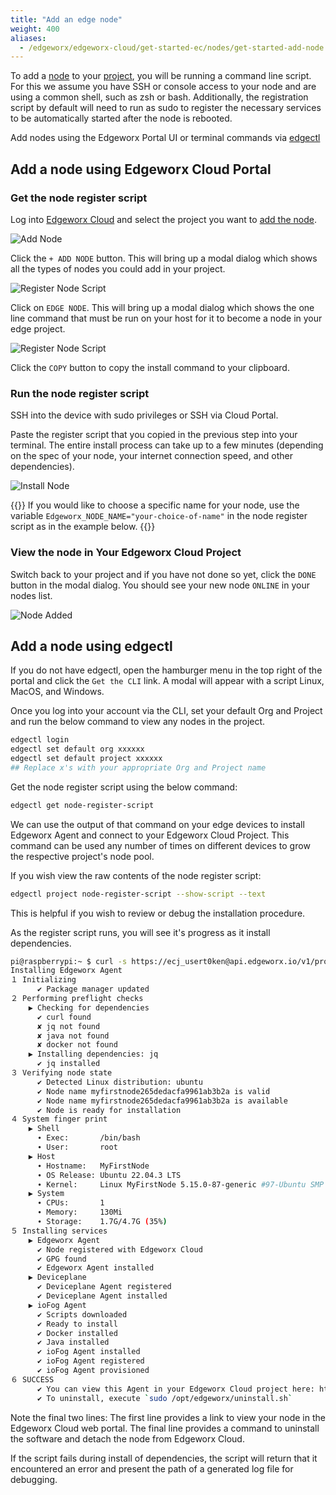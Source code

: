 ```yaml
---
title: "Add an edge node"
weight: 400
aliases:
  - /edgeworx/edgeworx-cloud/get-started-ec/nodes/get-started-add-node
---
```


To add a [node](../adding-nodes/_index.md) to your [project](/docs/more/terminology#project), you will be running a command line script. For this we assume you
have SSH or console access to your node and are using a common shell, such as zsh or bash.
Additionally, the registration script by default will need to run as sudo to register the necessary
services to be automatically started after the node is rebooted.

Add nodes using the Edgeworx Portal UI or terminal commands via [edgectl](../edgectl)

## Add a node using Edgeworx Cloud Portal

### Get the node register script

Log into [Edgeworx Cloud](https://cloud.edgeworx.io) and select the project you want to [add the node](../../more/terminology#node-register-script).

![Add Node](/images/add-node.png)

Click the `+ ADD NODE` button. This will bring up a modal dialog which shows all the types of nodes you could add in your project.

![Register Node Script](/images/select-node-type.png)

Click on `EDGE NODE`. This will bring up a modal dialog which shows the one line command that must be run on your
host for it to become a node in your edge project.

![Register Node Script](/images/add-edge-node.png)

Click the `COPY` button to copy the install command to your clipboard.

### Run the node register script

SSH into the device with sudo privileges or SSH via Cloud Portal.

Paste the register script that you copied in the previous step into your terminal.
The entire install
process can take up to a few minutes (depending on the spec of your node, your internet connection
speed, and other dependencies).

![Install Node](/images/edge-node-added.png)

{{<info>}}
If you would like to choose a specific name for your node, use the
variable `Edgeworx_NODE_NAME="your-choice-of-name"` in the node register script
as in the example below.
{{</info>}}

### View the node in Your Edgeworx Cloud Project

Switch back to your project and if you have not done so yet, click the `DONE` button in the modal dialog. You
should see your new node `ONLINE` in your nodes list.

![Node Added](/images/1st-node-added.png)

## Add a node using edgectl

If you do not have edgectl, open the hamburger menu in the top right of the portal and click the `Get the CLI` link. A modal will appear with a script Linux, MacOS, and Windows.

Once you log into your account via the CLI, set your default Org and Project and run the below command to view any nodes in the project.

```bash
edgectl login 
edgectl set default org xxxxxx 
edgectl set default project xxxxxx
## Replace x's with your appropriate Org and Project name
```

Get the node register script using the below command:

```bash
edgectl get node-register-script
```

We can use the output of that command on your edge devices to install Edgeworx Agent and connect to your Edgeworx
Cloud Project. This command can be used any number of times on different devices to grow the
respective project's node pool.

If you wish view the raw contents of the node register script:

```bash
edgectl project node-register-script --show-script --text
```

This is helpful if you wish to review or debug the installation procedure.

As the register script runs, you will see it's progress as it install dependencies.

```bash
pi@raspberrypi:~ $ curl -s https://ecj_usert0ken@api.edgeworx.io/v1/project/pr0jectuuid/node-register-script | sudo bash
Installing Edgeworx Agent
１ Initializing
      ✔ Package manager updated
２ Performing preflight checks
    ▶ Checking for dependencies
      ✔ curl found
      ✘ jq not found
      ✘ java not found
      ✘ docker not found
    ▶ Installing dependencies: jq
      ✔ jq installed
３ Verifying node state
      ✔ Detected Linux distribution: ubuntu
      ✔ Node name myfirstnode265dedacfa9961ab3b2a is valid
      ✔ Node name myfirstnode265dedacfa9961ab3b2a is available
      ✔ Node is ready for installation
４ System finger print
    ▶ Shell
      ∙ Exec:       /bin/bash
      ∙ User:       root
    ▶ Host
      ∙ Hostname:   MyFirstNode
      ∙ OS Release: Ubuntu 22.04.3 LTS
      ∙ Kernel:     Linux MyFirstNode 5.15.0-87-generic #97-Ubuntu SMP Mon Oct 2 21:09:21 UTC 2023 x86_64 x86_64 x86_64 GNU/Linux
    ▶ System
      ∙ CPUs:       1
      ∙ Memory:     130Mi
      ∙ Storage:    1.7G/4.7G (35%)
５ Installing services
    ▶ Edgeworx Agent
      ✔ Node registered with Edgeworx Cloud
      ✔ GPG found
      ✔ Edgeworx Agent installed
    ▶ Deviceplane
      ✔ Deviceplane Agent registered
      ✔ Deviceplane Agent installed
    ▶ ioFog Agent
      ✔ Scripts downloaded
      ✔ Ready to install
      ✔ Docker installed
      ✔ Java installed
      ✔ ioFog Agent installed
      ✔ ioFog Agent registered
      ✔ ioFog Agent provisioned
６ SUCCESS
      ✔ You can view this Agent in your Edgeworx Cloud project here: https://cloud.darcy.ai/pennylim/sandbox/node/myfirstnode265dedacfa9961ab3b2a
      ✔ To uninstall, execute `sudo /opt/edgeworx/uninstall.sh`
```

Note the final two lines: The first line provides a link to view your node in the Edgeworx Cloud web
portal. The final line provides a command to uninstall the software and detach the node from Edgeworx
Cloud.

If the script fails during install of dependencies, the script will return that it encountered an error and present the path of a generated log file for debugging.
